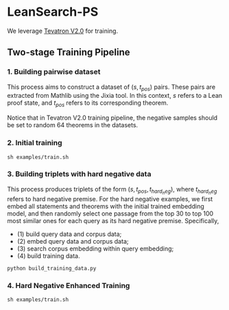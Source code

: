 # LeanSearch-PS

We leverage [Tevatron V2.0](https://github.com/texttron/tevatron) for training. 

## Two-stage Training Pipeline

### 1. Building pairwise dataset

  This process aims to construct a dataset of $(s, t_{pos})$ pairs. These pairs are extracted from Mathlib using the Jixia tool. In this context, $s$ refers to a Lean proof state, and $t_{pos}$ refers to its corresponding theorem. 

  Notice that in Tevatron V2.0 training pipeline, the negative samples should be set to random 64 theorems in the datasets. 

### 2. Initial training
  
  ```
  sh examples/train.sh
  ```

### 3. Building triplets with hard negative data
  
  This process produces triplets of the form $(s, t_{pos}, t_{hard_neg})$, where $t_{hard_neg}$ refers to hard negative premise. For the hard negative examples, we first embed all statements and theorems with the initial trained embedding model, and then randomly select one passage from the top 30 to top 100 most similar ones for each query as its hard negative premise. Specifically, 
  - (1) build query data and corpus data;
  - (2) embed query data and corpus data;
  - (3) search corpus embedding within query embedding;
  - (4) build training data. 
  
  ```
  python build_training_data.py
  ```

### 4. Hard Negative Enhanced Training
  
  ```
  sh examples/train.sh
  ```

